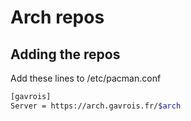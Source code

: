 # Arch repos

## Adding the repos

Add these lines to /etc/pacman.conf
```bash
[gavrois]
Server = https://arch.gavrois.fr/$arch
```
